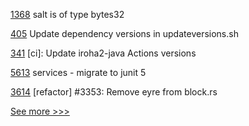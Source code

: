 
[1368](https://github.com/hyperledger/solang/pull/1368) salt is of type bytes32

[405](https://github.com/hyperledger/fabric-chaincode-node/pull/405) Update dependency versions in updateversions.sh

[341](https://github.com/hyperledger/iroha-java/pull/341) [ci]: Update iroha2-java Actions versions

[5613](https://github.com/hyperledger/besu/pull/5613) services - migrate to junit 5

[3614](https://github.com/hyperledger/iroha/pull/3614) [refactor] #3353: Remove eyre from block.rs


[See more >>>](https://start-here.hyperledger.org/pull-requests)
